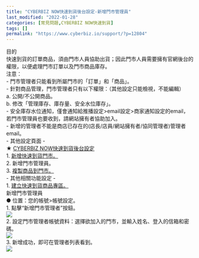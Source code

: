 ```yaml
---
title: "CYBERBIZ NOW快速到貨後台設定-新增門市管理員"
last_modified: "2022-01-28"
categories: [常見問題,CYBERBIZ NOW快速到貨]
tags: []
permalink: "https://www.cyberbiz.io/support/?p=12804"
---
```


目的  
快速到貨的訂單商品，須由門市人員協助出貨；因此門市人員需要擁有官網後台的權限，以便處理門市訂單以及門市商品庫存。  
注意：  
\- 門市管理者只能看到所屬門市的「訂單」和「商品」。  
\- 針對商品管理，門市管理者只有以下權限：（其他設定只能檢視，不能編輯）  
a. 公開/不公開商品。  
b. 修改「管理庫存、庫存量、安全水位庫存」。  
\- 安全庫存水位通知，僅會通知給推播設定>email設定>商家通知設定的email，若門市管理員也要收到，請網站擁有者協助加入。  
\- 新增的管理者不能是商店已存在的(店長/店員/網站擁有者/協同管理者)管理者email。  
\- 其他設定頁面 -  
★ [CYBERBIZ NOW快速到貨後台設定](https://www.cyberbiz.io/support/?p=12783)  
1\. [新增快速到貨門市。](https://www.cyberbiz.io/support/?p=12967)  
2\. 新增門市管理員。  
3\. [複製商品到門市。](https://www.cyberbiz.io/support/?p=12814)  
\- 其他相關功能設定 -  
1\. [建立快速到貨商品專區。](https://www.cyberbiz.io/support/?p=12861)  
新增門市管理員  
● 位置：您的帳號>帳號設定。  
1\. 點擊“新增門市管理者”按鈕。  
![](https://www.cyberbiz.io/support/wp-content/uploads/2021/06/快速到貨01.png)  
2\. 設定門市管理者帳號資料：選擇欲加入的門市，並輸入姓名、登入的信箱和密碼。  
![](https://www.cyberbiz.io/support/wp-content/uploads/2021/06/快速到貨02.png)  
3\. 新增成功，即可在管理者列表看到。  
![](https://www.cyberbiz.io/support/wp-content/uploads/2021/06/快速到貨03.png)  

